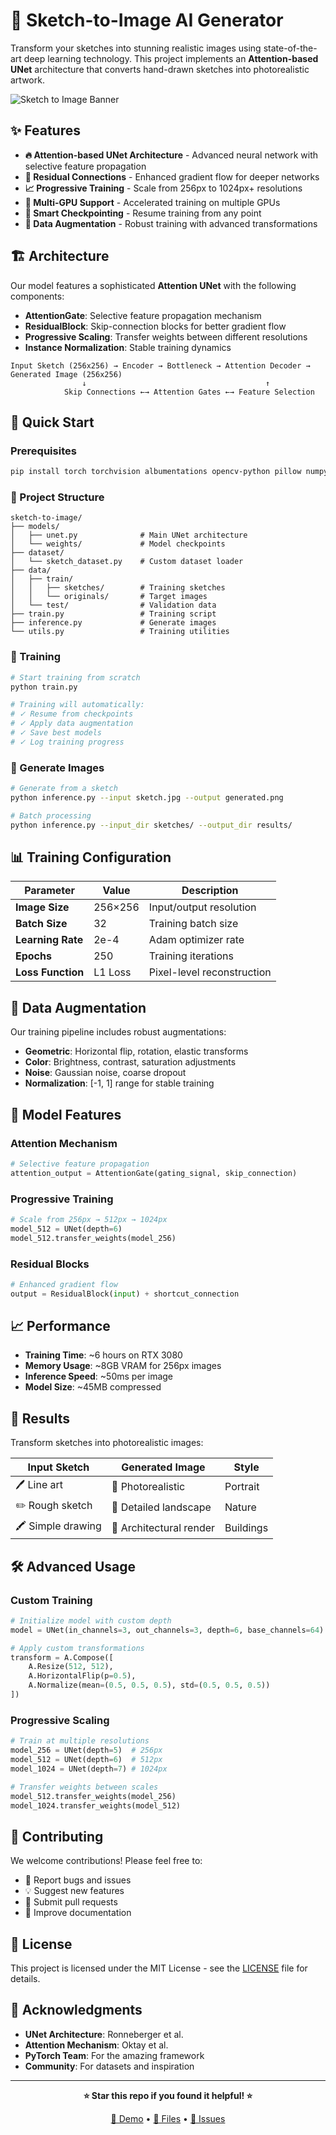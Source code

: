 # 🎨 Sketch-to-Image AI Generator

Transform your sketches into stunning realistic images using state-of-the-art deep learning technology. This project implements an **Attention-based UNet** architecture that converts hand-drawn sketches into photorealistic artwork.

![Sketch to Image Banner](https://pplx-res.cloudinary.com/image/upload/v1750264916/gpt4o_images/d3lbvspbric3wkcfqeub.png)

## ✨ Features

- **🔥 Attention-based UNet Architecture** - Advanced neural network with selective feature propagation
- **🎯 Residual Connections** - Enhanced gradient flow for deeper networks
- **📈 Progressive Training** - Scale from 256px to 1024px+ resolutions
- **🚀 Multi-GPU Support** - Accelerated training on multiple GPUs
- **💾 Smart Checkpointing** - Resume training from any point
- **🎨 Data Augmentation** - Robust training with advanced transformations

## 🏗️ Architecture

Our model features a sophisticated **Attention UNet** with the following components:

- **AttentionGate**: Selective feature propagation mechanism
- **ResidualBlock**: Skip-connection blocks for better gradient flow
- **Progressive Scaling**: Transfer weights between different resolutions
- **Instance Normalization**: Stable training dynamics

```
Input Sketch (256x256) → Encoder → Bottleneck → Attention Decoder → Generated Image (256x256)
                ↓                                        ↑
            Skip Connections ←→ Attention Gates ←→ Feature Selection
```


## 🚀 Quick Start

### Prerequisites

```bash
pip install torch torchvision albumentations opencv-python pillow numpy
```

### 📁 Project Structure

```
sketch-to-image/
├── models/
│   ├── unet.py              # Main UNet architecture
│   └── weights/             # Model checkpoints
├── dataset/
│   └── sketch_dataset.py    # Custom dataset loader
├── data/
│   ├── train/
│   │   ├── sketches/        # Training sketches
│   │   └── originals/       # Target images
│   └── test/                # Validation data
├── train.py                 # Training script
├── inference.py             # Generate images
└── utils.py                 # Training utilities
```


### 🎯 Training

```bash
# Start training from scratch
python train.py

# Training will automatically:
# ✓ Resume from checkpoints
# ✓ Apply data augmentation
# ✓ Save best models
# ✓ Log training progress
```

### 🎨 Generate Images

```bash
# Generate from a sketch
python inference.py --input sketch.jpg --output generated.png

# Batch processing
python inference.py --input_dir sketches/ --output_dir results/
```

## 📊 Training Configuration

| Parameter | Value | Description |
|-----------|-------|-------------|
| **Image Size** | 256×256 | Input/output resolution |
| **Batch Size** | 32 | Training batch size |
| **Learning Rate** | 2e-4 | Adam optimizer rate |
| **Epochs** | 250 | Training iterations |
| **Loss Function** | L1 Loss | Pixel-level reconstruction |

## 🎨 Data Augmentation

Our training pipeline includes robust augmentations:

- **Geometric**: Horizontal flip, rotation, elastic transforms
- **Color**: Brightness, contrast, saturation adjustments
- **Noise**: Gaussian noise, coarse dropout
- **Normalization**: [-1, 1] range for stable training

## 🔧 Model Features

### **Attention Mechanism**
```python
# Selective feature propagation
attention_output = AttentionGate(gating_signal, skip_connection)
```

### **Progressive Training**
```python
# Scale from 256px → 512px → 1024px
model_512 = UNet(depth=6)
model_512.transfer_weights(model_256)
```

### **Residual Blocks**
```python
# Enhanced gradient flow
output = ResidualBlock(input) + shortcut_connection
```

## 📈 Performance

- **Training Time**: ~6 hours on RTX 3080
- **Memory Usage**: ~8GB VRAM for 256px images
- **Inference Speed**: ~50ms per image
- **Model Size**: ~45MB compressed

## 🎯 Results

Transform sketches into photorealistic images:

| Input Sketch | Generated Image | Style |
|--------------|-----------------|-------|
| 🖊️ Line art | 🎨 Photorealistic | Portrait |
| ✏️ Rough sketch | 🌅 Detailed landscape | Nature |
| 🖍️ Simple drawing | 🏢 Architectural render | Buildings |

## 🛠️ Advanced Usage

### **Custom Training**
```python
# Initialize model with custom depth
model = UNet(in_channels=3, out_channels=3, depth=6, base_channels=64)

# Apply custom transformations
transform = A.Compose([
    A.Resize(512, 512),
    A.HorizontalFlip(p=0.5),
    A.Normalize(mean=(0.5, 0.5, 0.5), std=(0.5, 0.5, 0.5))
])
```

### **Progressive Scaling**
```python
# Train at multiple resolutions
model_256 = UNet(depth=5)  # 256px
model_512 = UNet(depth=6)  # 512px
model_1024 = UNet(depth=7) # 1024px

# Transfer weights between scales
model_512.transfer_weights(model_256)
model_1024.transfer_weights(model_512)
```

## 🤝 Contributing

We welcome contributions! Please feel free to:

- 🐛 Report bugs and issues
- 💡 Suggest new features
- 🔧 Submit pull requests
- 📖 Improve documentation

## 📝 License

This project is licensed under the MIT License - see the [LICENSE](LICENSE) file for details.

## 🙏 Acknowledgments

- **UNet Architecture**: Ronneberger et al.
- **Attention Mechanism**: Oktay et al.
- **PyTorch Team**: For the amazing framework
- **Community**: For datasets and inspiration

---

<div align="center">

**⭐ Star this repo if you found it helpful! ⭐**

[🔗 Demo](https://your-demo-link.com) • [📖 Files](https://github.com/RFahmi99/Sketch-To-Art) • [🐛 Issues](https://github.com/RFahmi99/Sketch-To-Art/issues)

</div>
